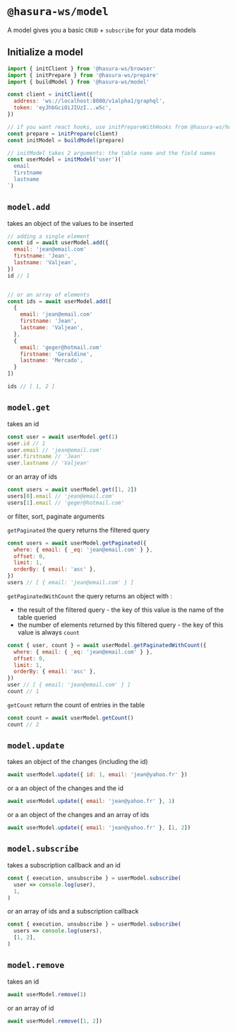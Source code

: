 # `@hasura-ws/model`

A model gives you a basic `CRUD` + `subscribe` for your data models

## Initialize a model

```js
import { initClient } from '@hasura-ws/browser'
import { initPrepare } from '@hasura-ws/prepare'
import { buildModel } from '@hasura-ws/model'

const client = initClient({
  address: 'ws://localhost:8080/v1alpha1/graphql',
  token: 'eyJhbGciOiJIUzI...w5c',
})

// if you want react hooks, use initPrepareWithHooks from @hasura-ws/hooks
const prepare = initPrepare(client)
const initModel = buildModel(prepare)

// initModel takes 2 arguments: the table name and the field names
const userModel = initModel('user')(`
  email
  firstname
  lastname
`)
```

## `model.add`

takes an object of the values to be inserted

```js
// adding a single element
const id = await userModel.add({
  email: 'jean@email.com'
  firstname: 'Jean',
  lastname: 'Valjean',
})
id // 1


// or an array of elements
const ids = await userModel.add([
  {
    email: 'jean@email.com'
    firstname: 'Jean',
    lastname: 'Valjean',
  },
  {
    email: 'geger@hotmail.com'
    firstname: 'Geraldine',
    lastname: 'Mercado',
  }
])

ids // [ 1, 2 ]
```

## `model.get`

takes an id

```js
const user = await userModel.get(1)
user.id // 1
user.email // 'jean@email.com'
user.firstname // 'Jean'
user.lastname // 'Valjean'
```

or an array of ids

```js
const users = await userModel.get([1, 2])
users[0].email // 'jean@email.com'
users[1].email // 'geger@hotmail.com'
```

or filter, sort, paginate arguments

`getPaginated`
the query returns the filtered query

```js
const users = await userModel.getPaginated({
  where: { email: { _eq: 'jean@email.com' } },
  offset: 0,
  limit: 1,
  orderBy: { email: 'asc' },
})
users // [ { email: 'jean@email.com' } ]
```

`getPaginatedWithCount`
the query returns an object with :

- the result of the filtered query - the key of this value is the name of the table queried
- the number of elements returned by this filtered query - the key of this value is always `count`

```js
const { user, count } = await userModel.getPaginatedWithCount({
  where: { email: { _eq: 'jean@email.com' } },
  offset: 0,
  limit: 1,
  orderBy: { email: 'asc' },
})
user // [ { email: 'jean@email.com' } ]
count // 1
```

`getCount` return the count of entries in the table

```js
const count = await userModel.getCount()
count // 2
```

## `model.update`

takes an object of the changes (including the id)

```js
await userModel.update({ id: 1, email: 'jean@yahoo.fr' })
```

or a an object of the changes and the id

```js
await userModel.update({ email: 'jean@yahoo.fr' }, 1)
```

or a an object of the changes and an array of ids

```js
await userModel.update({ email: 'jean@yahoo.fr' }, [1, 2])
```

## `model.subscribe`

takes a subscription callback and an id

```js
const { execution, unsubscribe } = userModel.subscribe(
  user => console.log(user),
  1,
)
```


or an array of ids and a subscription callback

```js
const { execution, unsubscribe } = userModel.subscribe(
  users => console.log(users),
  [1, 2],
)
```

## `model.remove`

takes an id

```js
await userModel.remove(1)
```

or an array of id

```js
await userModel.remove([1, 2])
```
